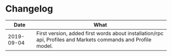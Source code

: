 # Changelog

Date        | What
----------- | ---------
2019-09-04  | First version, added first words about installation/rpc api, Profiles and Markets commands and Profile model. 

